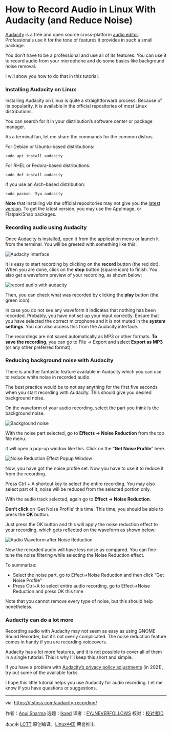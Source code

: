 [#]: subject: "How to Record Audio in Linux With Audacity (and Reduce Noise)"
[#]: via: "https://itsfoss.com/audacity-recording/"
[#]: author: "Anuj Sharma https://itsfoss.com/author/anuj/"
[#]: collector: "lkxed"
[#]: translator: "FYJNEVERFOLLOWS "
[#]: reviewer: " "
[#]: publisher: " "
[#]: url: " "

How to Record Audio in Linux With Audacity (and Reduce Noise)
======

[Audacity][1] is a free and open source cross-platform [audio editor][2]. Professionals use it for the tone of features it provides in such a small package.

You don’t have to be a professional and use all of its features. You can use it to record audio from your microphone and do some basics like background noise removal.

I will show you how to do that in this tutorial.

### Installing Audacity on Linux

Installing Audacity on Linux is quite a straightforward process. Because of its popularity, it is available in the official repositories of most Linux distributions.

You can search for it in your distribution’s software center or package manager.

As a terminal fan, let me share the commands for the common distros.

For Debian or Ubuntu-based distributions:

```
sudo apt install audacity
```

For RHEL or Fedora-based distributions:

```
sudo dnf install audacity
```

If you use an Arch-based distribution:

```
sudo pacman -Syu audacity
```

**Note** that installing via the official repositories may not give you the [latest version][3]. To get the latest version, you may use the AppImage, or Flatpak/Snap packages.

### Recording audio using Audacity

Once Audacity is installed, open it from the application menu or launch it from the terminal. You will be greeted with something like this:

![Audacity Interface][4]

It is easy to start recording by clicking on the **record** button (the red dot). When you are done, click on the **stop** button (square icon) to finish. You also get a waveform preview of your recording, as shown below:

![record audio with audacity][5]

Then, you can check what was recorded by clicking the **play** button (the green icon).

In case you do not see any waveform it indicates that nothing has been recorded. Probably, you have not set up your input correctly. Ensure that you have selected the correct microphone and it is not muted in the **system settings**. You can also access this from the Audacity interface.

The recordings are not saved automatically as MP3 or other formats. **To save the recording**, you can go to File → Export and select **Export as MP3** (or any other preferred format).

### Reducing background noise with Audacity

There is another fantastic feature available in Audacity which you can use to reduce white noise in recorded audio.

The best practice would be to not say anything for the first five seconds when you start recording with Audacity. This should give you desired background noise.

On the waveform of your audio recording, select the part you think is the background noise.

![Background noise][6]

With the noise part selected, go to **Effects → Noise Reduction** from the top file menu.

It will open a pop-up window like this. Click on the “**Get Noise Profile**” here.

![Noise Reduction Effect Popup Window][7]

Now, you have got the noise profile set. Now you have to use it to reduce it from the recording.

Press Ctrl + A shortcut key to select the entire recording. You may also select part of it, noise will be reduced from the selected portion only.

With the audio track selected, again go to **Effect → Noise Reduction**.

**Don’t click** on ‘Get Noise Profile’ this time. This time, you should be able to press the **OK** button.

Just press the OK button and this will apply the noise reduction effect to your recording, which gets reflected on the waveform as shown below:

![Audio Waveform after Noise Reduction][8]

Now the recorded audio will have less noise as compared. You can fine-tune the noise filtering while selecting the Noise Reduction effect.

To summarize:

* Select the noise part, go to Effect->Noise Reduction and then click “Get Noise Profile”
* Press Ctrl+A to select entire audio recording, go to Effect->Noise Reduction and press OK this time

Note that you cannot remove every type of noise, but this should help nonetheless.

### Audacity can do a lot more

Recording audio with Audacity may not seem as easy as using GNOME Sound Recorder, but it’s not overly complicated. The noise reduction feature comes in handy if you are recording voiceovers.

Audacity has a lot more features, and it is not possible to cover all of them in a single tutorial. This is why I’ll keep this short and simple.

If you have a problem with [Audacity’s privacy policy adjustments][9] (in 2021), try out some of the available forks.

I hope this little tutorial helps you use Audacity for audio recording. Let me know if you have questions or suggestions.

--------------------------------------------------------------------------------

via: https://itsfoss.com/audacity-recording/

作者：[Anuj Sharma][a]
选题：[lkxed][b]
译者：[FYJNEVERFOLLOWS](https://github.com/FYJNEVERFOLLOWS)
校对：[校对者ID](https://github.com/校对者ID)

本文由 [LCTT](https://github.com/LCTT/TranslateProject) 原创编译，[Linux中国](https://linux.cn/) 荣誉推出

[a]: https://itsfoss.com/author/anuj/
[b]: https://github.com/lkxed
[1]: https://github.com/audacity/audacity
[2]: https://itsfoss.com/best-audio-editors-linux/
[3]: https://github.com/audacity/audacity/releases
[4]: https://itsfoss.com/wp-content/uploads/2022/08/audacity-interface.png
[5]: https://itsfoss.com/wp-content/uploads/2022/08/record-audio-with-audacity.png
[6]: https://itsfoss.com/wp-content/uploads/2022/08/audacity-noise-reduction.png
[7]: https://itsfoss.com/wp-content/uploads/2022/08/audacity-noise-steps.png
[8]: https://itsfoss.com/wp-content/uploads/2022/08/audacity-noise-reduced.png
[9]: https://news.itsfoss.com/audacity-fiasco-fork/
